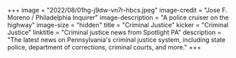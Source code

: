 +++
image = "2022/08/01hg-j9dw-vn7r-hbcs.jpeg"
image-credit = "Jose F. Moreno / Philadelphia Inquirer"
image-description = "A police cruiser on the highway"
image-size = "hidden"
title = "Criminal Justice"
kicker = "Criminal Justice"
linktitle = "Criminal justice news from Spotlight PA"
description = "The latest news on Pennsylvania's criminal justice system, including state police, department of corrections, criminal courts, and more."
+++
